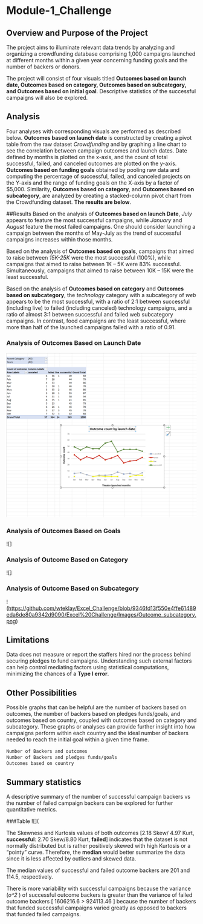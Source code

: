 # Module-1_Challenge 

## Overview and Purpose of the Project
The project aims to illuminate relevant data trends by analyzing and organizing a crowdfunding database comprising 1,000 campaigns launched at different months within a given year concerning funding goals and the number of backers or donors. 

The project will consist of four visuals titled **Outcomes based on launch date, Outcomes based on category, Outcomes based on subcategory, and Outcomes based on initial goal**. Descriptive statistics of the successful campaigns will also be explored. 

## Analysis
Four analyses with corresponding visuals are performed as described below. **Outcomes based on launch date** is constructed by creating a pivot table from the raw dataset *Crowdfunding* and by graphing a line chart to see the correlation between campaign outcomes and launch dates. Date defined by months is plotted on the x-axis, and the count of total successful, failed, and canceled outcomes are plotted on the y-axis. **Outcomes based on funding goals** obtained by pooling raw data and computing the percentage of successful, failed, and canceled projects on the Y-axis and the range of funding goals on the X-axis by a factor of $5,000. Similarity, **Outcomes based on category**, and **Outcomes based on subcategory**, are analyzed by creating a stacked-column pivot chart from the Crowdfunding dataset. **The results are below**.  

##Results
Based on the analysis of **Outcomes based on launch Date**, *July* appears to feature the most successful campaigns, while *January* and *August* feature the most failed campaigns. One should consider launching a campaign between the months of May-July as the trend of successful campaigns increases within those months. 

Based on the analysis of **Outcomes based on goals**, campaigns that aimed to raise between *15K-25K* were the most successful (100%), while campaigns that aimed to raise between 1K – 5K were 83% successful. Simultaneously, campaigns that aimed to raise between 10K – 15K were the least successful. 

Based on the analysis of **Outcomes based on category** and **Outcomes based on subcategory**, the *technology* category with a subcategory of *web* appears to be the most successful, with a ratio of 2:1 between successful (including live) to failed (including canceled) technology campaigns, and a ratio of almost 3:1 between successful and failed web subcategory campaigns. In contrast, food campaigns are the least successful, where more than half of the launched campaigns failed with a ratio of 0.91. 

### Analysis of Outcomes Based on Launch Date
![](https://github.com/wteklay/Excel_Challenge/blob/0f2c3e1c55d0d81a780eaf4a6b2db5a194a7fc2b/Excel%20Challenge/Images/Outcome_launch%20date.png)

### Analysis of Outcomes Based on Goals
![]

### Analysis of Outcome Based on Category
![]

### Analysis of Outcome Based on Subcategory
!(https://github.com/wteklay/Excel_Challenge/blob/9346fd13f550e4ffe61489eda6de80a9342d9090/Excel%20Challenge/Images/Outcome_subcategory.png)

## Limitations
Data does not measure or report the staffers hired nor the process behind securing pledges to fund campaigns. Understanding such external factors can help control mediating factors using statistical computations, minimizing the chances of a **Type I error**. 

## Other Possibilities
Possible graphs that can be helpful are the number of backers based on outcomes, the number of backers based on pledges funds/goals, and outcomes based on country, coupled with outcomes based on category and subcategory. These graphs or analyses can provide further insight into how campaigns perform within each country and the ideal number of backers needed to reach the initial goal within a given time frame. 
```
Number of Backers and outcomes 
Number of Backers and pledges funds/goals
Outcomes based on country
```
## Summary statistics
A descriptive summary of the number of successful campaign backers vs the number of failed campaign backers can be explored for further quantitative metrics. 

###Table
![](

The Skewness and Kurtosis values of both outcomes [2.18 Skew/ 4.97 Kurt, **successful**: 2.70 Skew/8.80 Kurt, **failed**] indicates that the dataset is not normally distributed but is rather positively skewed with high Kurtosis or a “pointy” curve. Therefore, the **median** would better summarize the data since it is less affected by outliers and skewed data. 

The median values of successful and failed outcome backers are 201 and 114.5, respectively. 

There is more variability with successful campaigns because the variance (*σ^2* ) of successful outcome backers is greater than the variance of failed outcome backers [ 1606216.6 > 924113.46 ] because the number of backers that funded successful campaigns varied greatly as opposed to backers that funded failed campaigns. 




